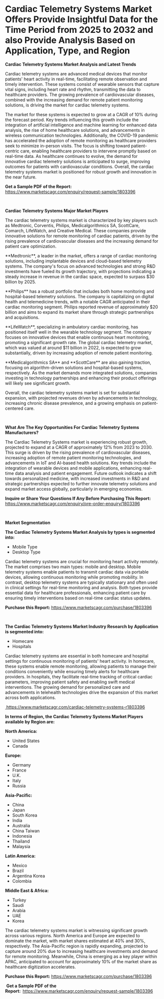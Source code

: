 <p><h1>Cardiac Telemetry Systems Market Offers Provide Insightful Data for the Time Period from 2025 to 2032 and also Provide Analysis Based on Application, Type, and Region</h1></p><p><strong>Cardiac Telemetry Systems Market Analysis and Latest Trends</strong></p>
<p><p>Cardiac telemetry systems are advanced medical devices that monitor patients' heart activity in real-time, facilitating remote observation and timely intervention. These systems consist of wearable sensors that capture vital signs, including heart rate and rhythm, transmitting the data to healthcare providers. The growing prevalence of cardiovascular diseases, combined with the increasing demand for remote patient monitoring solutions, is driving the market for cardiac telemetry systems.</p><p>The market for these systems is expected to grow at a CAGR of 10% during the forecast period. Key trends influencing this growth include the integration of artificial intelligence and machine learning for enhanced data analysis, the rise of home healthcare solutions, and advancements in wireless communication technologies. Additionally, the COVID-19 pandemic has accelerated the adoption of remote monitoring as healthcare providers seek to minimize in-person visits. The focus is shifting toward patient-centric care, enabling healthcare providers to intervene promptly based on real-time data. As healthcare continues to evolve, the demand for innovative cardiac telemetry solutions is anticipated to surge, improving outcomes for patients with cardiovascular conditions. Overall, the cardiac telemetry systems market is positioned for robust growth and innovation in the near future.</p></p>
<p><strong>Get a Sample PDF of the Report:&nbsp;</strong> <a href="https://www.marketscagr.com/enquiry/request-sample/1803396?utm_campaign=1944&utm_medium=2&utm_source=Github&utm_content=ia&utm_term=13042025&utm_id=cardiac-telemetry-systems">https://www.marketscagr.com/enquiry/request-sample/1803396</a></p>
<p>&nbsp;</p>
<p><strong>Cardiac Telemetry Systems Major Market Players</strong></p>
<p><p>The cardiac telemetry systems market is characterized by key players such as Medtronic, Corventis, Philips, Medicalgorithmics SA, ScottCare, Comarch, LifeWatch, and Creative Medical. These companies provide innovative solutions for remote monitoring of cardiac patients, driven by the rising prevalence of cardiovascular diseases and the increasing demand for patient care optimization.</p><p>**Medtronic**, a leader in the market, offers a range of cardiac monitoring solutions, including implantable devices and cloud-based telemetry systems. The company's focus on advanced technologies and strong R&D investments have fueled its growth trajectory, with projections indicating a steady increase in revenue in the cardiac space, expected to surpass $30 billion by 2025.</p><p>**Philips** has a robust portfolio that includes both home monitoring and hospital-based telemetry solutions. The company is capitalizing on digital health and telemedicine trends, with a notable CAGR anticipated in their cardiac monitoring segment. Philips reported revenue of approximately $20 billion and aims to expand its market share through strategic partnerships and acquisitions.</p><p>**LifeWatch**, specializing in ambulatory cardiac monitoring, has positioned itself well in the wearable technology segment. The company focuses on innovative devices that enable continuous heart monitoring, promoting a significant growth rate. The global cardiac telemetry market, which was valued at around $11 billion in 2022, is expected to grow substantially, driven by increasing adoption of remote patient monitoring.</p><p>**Medicalgorithmics SA** and **ScottCare** are also gaining traction, focusing on algorithm-driven solutions and hospital-based systems, respectively. As the market demands more integrated solutions, companies investing in technology partnerships and enhancing their product offerings will likely see significant growth.</p><p>Overall, the cardiac telemetry systems market is set for substantial expansion, with projected revenues driven by advancements in technology, increasing chronic disease prevalence, and a growing emphasis on patient-centered care.</p></p>
<p>&nbsp;</p>
<p><strong>What Are The Key Opportunities For Cardiac Telemetry Systems Manufacturers?</strong></p>
<p><p>The Cardiac Telemetry Systems market is experiencing robust growth, projected to expand at a CAGR of approximately 12% from 2023 to 2030. This surge is driven by the rising prevalence of cardiovascular diseases, increasing adoption of remote patient monitoring technologies, and advancements in IoT and AI-based health solutions. Key trends include the integration of wearable devices and mobile applications, enhancing real-time data analysis and patient engagement. Future outlook indicates a shift towards personalized medicine, with increased investments in R&D and strategic partnerships expected to further innovate telemetry solutions and expand market access globally, particularly in emerging economies.</p></p>
<p><strong>Inquire or Share Your Questions If Any Before Purchasing This Report:</strong> <a href="https://www.marketscagr.com/enquiry/pre-order-enquiry/1803396?utm_campaign=1944&utm_medium=2&utm_source=Github&utm_content=ia&utm_term=13042025&utm_id=cardiac-telemetry-systems">https://www.marketscagr.com/enquiry/pre-order-enquiry/1803396</a></p>
<p>&nbsp;</p>
<p><strong>Market Segmentation</strong></p>
<p><strong>The Cardiac Telemetry Systems Market Analysis by types is segmented into:</strong></p>
<p><ul><li>Mobile Type</li><li>Desktop Type</li></ul></p>
<p><p>Cardiac telemetry systems are crucial for monitoring heart activity remotely. The market comprises two main types: mobile and desktop. Mobile telemetry systems enable patients to transmit cardiac data via portable devices, allowing continuous monitoring while promoting mobility. In contrast, desktop telemetry systems are typically stationary and often used in clinical settings for real-time monitoring and analysis. Both types provide essential data for healthcare professionals, enhancing patient care by ensuring timely interventions based on real-time cardiac status updates.</p></p>
<p><strong>Purchase this Report:&nbsp;</strong><a href="https://www.marketscagr.com/purchase/1803396?utm_campaign=1944&utm_medium=2&utm_source=Github&utm_content=ia&utm_term=13042025&utm_id=cardiac-telemetry-systems">https://www.marketscagr.com/purchase/1803396</a></p>
<p>&nbsp;</p>
<p><strong>The Cardiac Telemetry Systems Market Industry Research by Application is segmented into:</strong></p>
<p><ul><li>Homecare</li><li>Hospitals</li></ul></p>
<p><p>Cardiac telemetry systems are essential in both homecare and hospital settings for continuous monitoring of patients' heart activity. In homecare, these systems enable remote monitoring, allowing patients to manage their conditions conveniently while ensuring timely alerts for healthcare providers. In hospitals, they facilitate real-time tracking of critical cardiac parameters, improving patient safety and enabling swift medical interventions. The growing demand for personalized care and advancements in telehealth technologies drive the expansion of this market across both applications.</p></p>
<p><a href="https://www.marketscagr.com/cardiac-telemetry-systems-r1803396?utm_campaign=1944&utm_medium=2&utm_source=Github&utm_content=ia&utm_term=13042025&utm_id=cardiac-telemetry-systems">&nbsp;https://www.marketscagr.com/cardiac-telemetry-systems-r1803396</a></p>
<p><strong>In terms of Region, the Cardiac Telemetry Systems Market Players available by Region are:</strong></p>
<p>
    <p> <strong> North America: </strong>
        <ul>
            <li>United States</li>
            <li>Canada</li>
        </ul>
        </p> 
    <p> <strong> Europe: </strong>
        <ul>
            <li>Germany</li>
            <li>France</li>
            <li>U.K.</li>
            <li>Italy</li>
            <li>Russia</li>
        </ul>
        </p> 
    <p> <strong> Asia-Pacific: </strong>
        <ul>
            <li>China</li>
            <li>Japan</li>
            <li>South Korea</li>
            <li>India</li>
            <li>Australia</li>
            <li>China Taiwan</li>
            <li>Indonesia</li>
            <li>Thailand</li>
            <li>Malaysia</li>
        </ul>
        </p> 
    <p> <strong> Latin America: </strong>
        <ul>
            <li>Mexico</li>
            <li>Brazil</li>
            <li>Argentina Korea</li>
            <li>Colombia</li>
        </ul>
        </p> 
    <p> <strong> Middle East & Africa: </strong>
        <ul>
            <li>Turkey</li>
            <li>Saudi</li>
            <li>Arabia</li>
            <li>UAE</li>
            <li>Korea</li>
        </ul>
    </p>
    </p>
<p><p>The cardiac telemetry systems market is witnessing significant growth across various regions. North America and Europe are expected to dominate the market, with market shares estimated at 40% and 30%, respectively. The Asia-Pacific region is rapidly expanding, projected to capture around 20% due to increasing healthcare investments and demand for remote monitoring. Meanwhile, China is emerging as a key player within APAC, anticipated to account for approximately 10% of the market share as healthcare digitization accelerates.</p></p>
<p><strong>Purchase this Report: </strong><a href="https://www.marketscagr.com/purchase/1803396?utm_campaign=1944&utm_medium=2&utm_source=Github&utm_content=ia&utm_term=13042025&utm_id=cardiac-telemetry-systems">https://www.marketscagr.com/purchase/1803396</a></p>
<p>&nbsp;<strong>Get a Sample PDF of the Report:&nbsp;&nbsp;</strong><a href="https://www.marketscagr.com/enquiry/request-sample/1803396?utm_campaign=1944&utm_medium=2&utm_source=Github&utm_content=ia&utm_term=13042025&utm_id=cardiac-telemetry-systems">https://www.marketscagr.com/enquiry/request-sample/1803396</a></p>
<p><strong></strong></p>
<p><p></p><p></p><p></p></p>